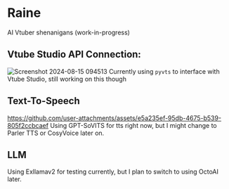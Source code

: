 # Raine
AI Vtuber shenanigans (work-in-progress)

## Vtube Studio API Connection:
![Screenshot 2024-08-15 094513](https://github.com/user-attachments/assets/a8b1ff19-a44e-4852-b90e-f474558b13c3)
Currently using `pyvts` to interface with Vtube Studio, still working on this though

## Text-To-Speech
https://github.com/user-attachments/assets/e5a235ef-95db-4675-b539-805f2ccbcaef
Using GPT-SoVITS for tts right now, but I might change to Parler TTS or CosyVoice later on.

## LLM
Using Exllamav2 for testing currently, but I plan to switch to using OctoAI later.
